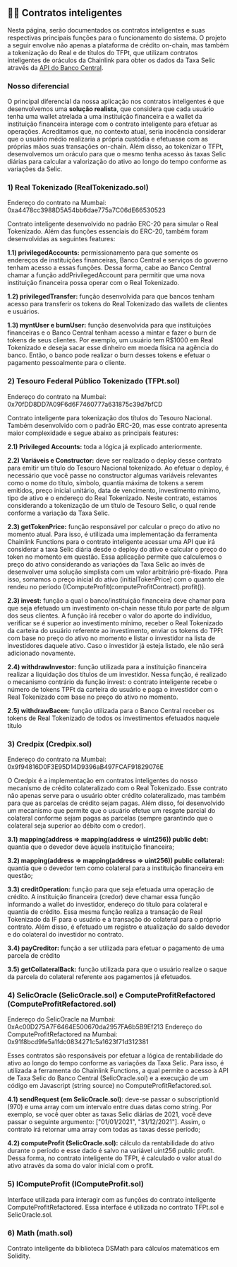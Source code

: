 ## 👩‍💻 Contratos inteligentes
Nesta página, serão documentados os contratos inteligentes e suas respectivas principais funções para o funcionamento do sistema. O projeto a seguir envolve não apenas a plataforma de crédito on-chain, mas também a tokenização do Real e de títulos do TFPt, que utilizam contratos inteligentes de oráculos da Chainlink para obter os dados da Taxa Selic através da [API do Banco Central](https://api.bcb.gov.br/dados/serie/bcdata.sgs.11/dados?formato=json).

### Nosso diferencial 
O principal diferencial da nossa aplicação nos contratos inteligentes é que desenvolvemos uma **solução realista**, que considera que cada usuário tenha uma wallet atrelada a uma instituição financeira e a wallet da instituição financeira interage com o contrato inteligente para efetuar as operações. Acreditamos que, no contexto atual, seria inocência considerar que o usuário médio realizaria a própria custódia e efetuasse com as próprias mãos suas transações on-chain. Além disso, ao tokenizar o TFPt, desenvolvemos um oráculo para que o mesmo tenha acesso às taxas Selic diárias para calcular a valorização do ativo ao longo do tempo conforme as variações da Selic.


### 1) Real Tokenizado (RealTokenizado.sol)
Endereço do contrato na Mumbai: 0xa4478cc3988D5A54bb6dae775a7C06dE66530523

Contrato inteligente desenvolvido no padrão ERC-20 para simular o Real Tokenizado. Além das funções essenciais do ERC-20, também foram desenvolvidas as seguintes features:

**1.1) privilegedAccounts:** permissionamento para que somente os endereços de instituições financeiras, Banco Central e serviços do governo tenham acesso a essas funções. Dessa forma, cabe ao Banco Central chamar a função addPrivilegedAccount para permitir que uma nova instituição financeira possa operar com o Real Tokenizado.

**1.2) privilegedTransfer:** função desenvolvida para que bancos tenham acesso para transferir os tokens do Real Tokenizado das wallets de clientes e usuários.

**1.3) myntUser e burnUser:** função desenvolvida para que instituições financeiras e o Banco Central tenham acesso a mintar e fazer o burn de tokens de seus clientes. Por exemplo, um usuário tem R$1000 em Real Tokenizado e deseja sacar esse dinheiro em moeda física na agência do banco. Então, o banco pode realizar o burn desses tokens e efetuar o pagamento pessoalmente para o cliente.

 ### 2) Tesouro Federal Público Tokenizado (TFPt.sol)
Endereço do contrato na Mumbai: 0x70fDD8DD7A09F6d6F7460777a631875c39d7bfCD 

Contrato inteligente para tokenização dos títulos do Tesouro Nacional. Também desenvolvido com o padrão ERC-20, mas esse contrato apresenta maior complexidade e segue abaixo as principais features:

**2.1) Privileged Accounts:** toda a lógica já explicado anteriormente.

**2.2) Variáveis e Constructor:** deve ser realizado o deploy desse contrato para emitir um título do Tesouro Nacional tokenizado. Ao efetuar o deploy, é necessário que você passe no constructor algumas variáveis relevantes como o nome do título, símbolo, quantia máxima de tokens a serem emitidos, preço inicial unitário, data de vencimento, investimento mínimo, tipo de ativo e o endereço do Real Tokenizado. Neste contrato, estamos considerando a tokenização de um título de Tesouro Selic, o qual rende conforme a variação da Taxa Selic.

**2.3) getTokenPrice:** função responsável por calcular o preço do ativo no momento atual. Para isso, é utilizada uma implementação da ferramenta Chainlink Functions para o contrato inteligente acessar uma API que irá considerar a taxa Selic diária desde o deploy do ativo e calcular o preço do token no momento em questão. Essa aplicação permite que calculemos o preço do ativo considerando as variações da Taxa Selic ao invés de desenvolver uma solução simplista com um valor arbitrário pré-fixado. Para isso, somamos o preço inicial do ativo (initialTokenPrice) com o quanto ele rendeu no período (IComputeProfit(computeProfitContract).profit()).

**2.3) invest:** função a qual o banco/instituição financeira deve chamar para que seja efetuado um investimento on-chain nesse título por parte de algum dos seus clientes. A função irá receber o valor do aporte do indivíduo, verificar se é superior ao investimento mínimo, receber o Real Tokenizado da carteira do usuário referente ao investimento, enviar os tokens do TPFt com base no preço do ativo no momento e listar o investidor na lista de investidores daquele ativo. Caso o investidor já esteja listado, ele não será adicionado novamente.

**2.4) withdrawInvestor:** função utilizada para a instituição financeira realizar a liquidação dos títulos de um investidor. Nessa função, é realizado o mecanismo contrário da função invest: o contrato inteligente recebe o número de tokens TPFt da carteira do usuário e paga o investidor com o Real Tokenizado com base no preço do ativo no momento.

**2.5) withdrawBacen:** função utilizada para o Banco Central receber os tokens de Real Tokenizado de todos os investimentos efetuados naquele título

 ### 3) Credpix (Credpix.sol)
Endereço do contrato na Mumbai: 0x9f94816D0F3E95D14D9396aB497FCAF91829076E

 O Credpix é a implementação em contratos inteligentes do nosso mecanismo de crédito colateralizado com o Real Tokenizado. Esse contrato não apenas serve para o usuário obter crédito colateralizado, mas também para que as parcelas de crédito sejam pagas. Além disso, foi desenvolvido um mecanismo que permite que o usuário efetue um resgate parcial do colateral conforme sejam pagas as parcelas (sempre garantindo que o colateral seja superior ao débito com o credor).

**3.1) mapping(address => mapping(address => uint256)) public debt:** quantia que o devedor deve àquela instituição financeira;

**3.2) mapping(address => mapping(address => uint256)) public collateral:** quantia que o devedor tem como colateral para a instituição financeira em questão;

**3.3) creditOperation:** função para que seja efetuada uma operação de crédito. A instituição financeira (credor) deve chamar essa função informando a wallet do investidor, endereço do título para colateral e quantia de crédito. Essa mesma função realiza a transação de Real Tokenizado da IF para o usuário e a transação do colateral para o próprio contrato. Além disso, é efetuado um registro e atualização do saldo devedor e do colateral do investidor no contrato.

**3.4) payCreditor:** função a ser utilizada para efetuar o pagamento de uma parcela de crédito

**3.5) getCollateralBack:** função utilizada para que o usuário realize o saque da parcela do colateral referente aos pagamentos já efetuados.


 ### 4) SelicOracle (SelicOracle.sol) e ComputeProfitRefactored (ComputeProfitRefactored.sol)
Endereço do SelicOracle na Mumbai: 0xAc00D275A7F6464E500670da2957FA6b5B9Ef213
Endereço do ComputeProfitRefactored na Mumbai: 0x91f8bcd9fe5a1fdc0834271c5a1623f71d312381

Esses contratos são responsáveis por efetuar a lógica de rentabilidade do ativo ao longo do tempo conforme as variações da Taxa Selic. Para isso, é utilizada a ferramenta do Chainlink Functions, a qual permite o acesso à API de Taxa Selic do Banco Central (SelicOracle.sol) e a execução de um código em Javascript (string source) no ComputeProfitRefactored.sol.

**4.1) sendRequest (em SelicOracle.sol)**: deve-se passar o subscriptionId (970) e uma array com um intervalo entre duas datas como string. Por exemplo, se você quer obter as taxas Selic diárias de 2021, você deve passar o seguinte argumento: ["01/01/2021", "31/12/2021"]. Assim, o contrato irá retornar uma array com todas as taxas desse período;

**4.2) computeProfit (SelicOracle.sol):** cálculo da rentabilidade do ativo durante o período e esse dado é salvo na variável uint256 public profit. Dessa forma, no contrato inteligente do TFPt, é calculado o valor atual do ativo através da soma do valor inicial com o profit.

 ### 5) IComputeProfit (IComputeProfit.sol)
Interface utilizada para interagir com as funções do contrato inteligente ComputeProfitRefactored. Essa interface é utilizada no contrato TFPt.sol e SelicOracle.sol.

### 6) Math (math.sol)
Contrato inteligente da biblioteca DSMath para cálculos matemáticos em Solidity.

